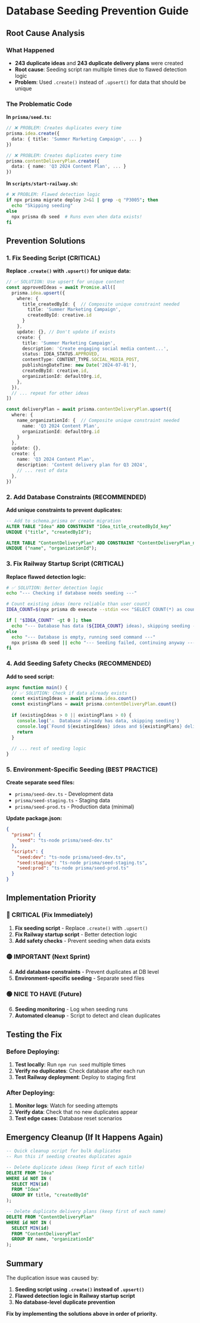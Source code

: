 # Database Seeding Prevention Guide

## Root Cause Analysis

### What Happened
- **243 duplicate ideas** and **243 duplicate delivery plans** were created
- **Root cause**: Seeding script ran multiple times due to flawed detection logic
- **Problem**: Used `.create()` instead of `.upsert()` for data that should be unique

### The Problematic Code

**In `prisma/seed.ts`:**
```typescript
// ❌ PROBLEM: Creates duplicates every time
prisma.idea.create({
  data: { title: 'Summer Marketing Campaign', ... }
})

// ❌ PROBLEM: Creates duplicates every time  
prisma.contentDeliveryPlan.create({
  data: { name: 'Q3 2024 Content Plan', ... }
})
```

**In `scripts/start-railway.sh`:**
```bash
# ❌ PROBLEM: Flawed detection logic
if npx prisma migrate deploy 2>&1 | grep -q "P3005"; then
  echo "Skipping seeding"
else
  npx prisma db seed  # Runs even when data exists!
fi
```

## Prevention Solutions

### 1. Fix Seeding Script (CRITICAL)

**Replace `.create()` with `.upsert()` for unique data:**

```typescript
// ✅ SOLUTION: Use upsert for unique content
const approvedIdeas = await Promise.all([
  prisma.idea.upsert({
    where: { 
      title_createdById: {  // Composite unique constraint needed
        title: 'Summer Marketing Campaign',
        createdById: creative.id
      }
    },
    update: {}, // Don't update if exists
    create: {
      title: 'Summer Marketing Campaign',
      description: 'Create engaging social media content...',
      status: IDEA_STATUS.APPROVED,
      contentType: CONTENT_TYPE.SOCIAL_MEDIA_POST,
      publishingDateTime: new Date('2024-07-01'),
      createdById: creative.id,
      organizationId: defaultOrg.id,
    },
  }),
  // ... repeat for other ideas
])

const deliveryPlan = await prisma.contentDeliveryPlan.upsert({
  where: { 
    name_organizationId: {  // Composite unique constraint needed
      name: 'Q3 2024 Content Plan',
      organizationId: defaultOrg.id
    }
  },
  update: {},
  create: {
    name: 'Q3 2024 Content Plan',
    description: 'Content delivery plan for Q3 2024',
    // ... rest of data
  },
})
```

### 2. Add Database Constraints (RECOMMENDED)

**Add unique constraints to prevent duplicates:**

```sql
-- Add to schema.prisma or create migration
ALTER TABLE "Idea" ADD CONSTRAINT "Idea_title_createdById_key" 
UNIQUE ("title", "createdById");

ALTER TABLE "ContentDeliveryPlan" ADD CONSTRAINT "ContentDeliveryPlan_name_organizationId_key" 
UNIQUE ("name", "organizationId");
```

### 3. Fix Railway Startup Script (CRITICAL)

**Replace flawed detection logic:**

```bash
# ✅ SOLUTION: Better detection logic
echo "--- Checking if database needs seeding ---"

# Count existing ideas (more reliable than user count)
IDEA_COUNT=$(npx prisma db execute --stdin <<< "SELECT COUNT(*) as count FROM \"Idea\";" 2>/dev/null | grep -E '[0-9]+' | tail -1 | tr -d ' ' || echo "0")

if [ "$IDEA_COUNT" -gt 0 ]; then
  echo "--- Database has data (${IDEA_COUNT} ideas), skipping seeding ---"
else
  echo "--- Database is empty, running seed command ---"
  npx prisma db seed || echo "--- Seeding failed, continuing anyway ---"
fi
```

### 4. Add Seeding Safety Checks (RECOMMENDED)

**Add to seed script:**

```typescript
async function main() {
  // ✅ SOLUTION: Check if data already exists
  const existingIdeas = await prisma.idea.count()
  const existingPlans = await prisma.contentDeliveryPlan.count()
  
  if (existingIdeas > 0 || existingPlans > 0) {
    console.log('⚠️  Database already has data, skipping seeding')
    console.log(`Found ${existingIdeas} ideas and ${existingPlans} delivery plans`)
    return
  }
  
  // ... rest of seeding logic
}
```

### 5. Environment-Specific Seeding (BEST PRACTICE)

**Create separate seed files:**

- `prisma/seed-dev.ts` - Development data
- `prisma/seed-staging.ts` - Staging data  
- `prisma/seed-prod.ts` - Production data (minimal)

**Update package.json:**
```json
{
  "prisma": {
    "seed": "ts-node prisma/seed-dev.ts"
  },
  "scripts": {
    "seed:dev": "ts-node prisma/seed-dev.ts",
    "seed:staging": "ts-node prisma/seed-staging.ts",
    "seed:prod": "ts-node prisma/seed-prod.ts"
  }
}
```

## Implementation Priority

### 🔴 CRITICAL (Fix Immediately)
1. **Fix seeding script** - Replace `.create()` with `.upsert()`
2. **Fix Railway startup script** - Better detection logic
3. **Add safety checks** - Prevent seeding when data exists

### 🟡 IMPORTANT (Next Sprint)
4. **Add database constraints** - Prevent duplicates at DB level
5. **Environment-specific seeding** - Separate seed files

### 🟢 NICE TO HAVE (Future)
6. **Seeding monitoring** - Log when seeding runs
7. **Automated cleanup** - Script to detect and clean duplicates

## Testing the Fix

### Before Deploying:
1. **Test locally**: Run `npm run seed` multiple times
2. **Verify no duplicates**: Check database after each run
3. **Test Railway deployment**: Deploy to staging first

### After Deploying:
1. **Monitor logs**: Watch for seeding attempts
2. **Verify data**: Check that no new duplicates appear
3. **Test edge cases**: Database reset scenarios

## Emergency Cleanup (If It Happens Again)

```sql
-- Quick cleanup script for bulk duplicates
-- Run this if seeding creates duplicates again

-- Delete duplicate ideas (keep first of each title)
DELETE FROM "Idea" 
WHERE id NOT IN (
  SELECT MIN(id) 
  FROM "Idea" 
  GROUP BY title, "createdById"
);

-- Delete duplicate delivery plans (keep first of each name)
DELETE FROM "ContentDeliveryPlan" 
WHERE id NOT IN (
  SELECT MIN(id) 
  FROM "ContentDeliveryPlan" 
  GROUP BY name, "organizationId"
);
```

## Summary

The duplication issue was caused by:
1. **Seeding script using `.create()` instead of `.upsert()`**
2. **Flawed detection logic in Railway startup script**
3. **No database-level duplicate prevention**

**Fix by implementing the solutions above in order of priority.**
